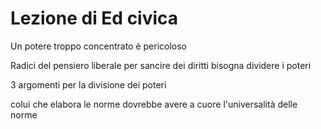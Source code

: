 # Lezione di Ed civica

Un potere troppo concentrato è pericoloso

Radici del pensiero liberale 
per sancire dei diritti bisogna dividere i poteri

3 argomenti per la divisione dei poteri

colui che elabora le norme dovrebbe avere a cuore l'universalità delle norme

<!--stackedit_data:
eyJoaXN0b3J5IjpbNzg0MTIyMTEwXX0=
-->